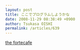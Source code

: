```yaml
---
layout: post
title: ここでプログラムしようかな
date: 2008-11-29 08:38:49 +0900
author: Tsukasa OISHI
permalink: /articles/639
---
```



[the fortecafe](http://fortecafe.seesaa.net/article/24770484.html)  

